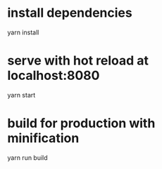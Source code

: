 # install dependencies
yarn install

# serve with hot reload at localhost:8080
yarn start

# build for production with minification
yarn run build
